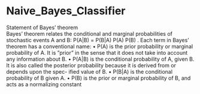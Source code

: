 # Naive_Bayes_Classifier
<b1> Statement of Bayes’ theorem <br>
Bayes’ theorem relates the conditional and marginal probabilities of stochastic
events A and B:
P(A|B) = P(B|A) P(A)
P(B) .
Each term in Bayes’ theorem has a conventional name:
• P(A) is the prior probability or marginal probability of A. It is ”prior” in
the sense that it does not take into account any information about B.
• P(A|B) is the conditional probability of A, given B. It is also called the
posterior probability because it is derived from or depends upon the spec-
ified value of B.
• P(B|A) is the conditional probability of B given A.
• P(B) is the prior or marginal probability of B, and acts as a normalizing constant
